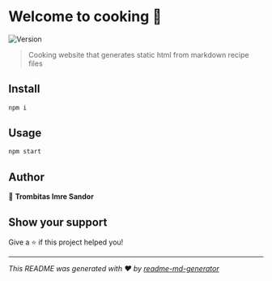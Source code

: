 # Welcome to cooking 👋
![Version](https://img.shields.io/badge/version-0.1-blue.svg?cacheSeconds=2592000)

> Cooking website that generates static html from markdown recipe files

## Install

```sh
npm i
```

## Usage

```sh
npm start
```

## Author

👤 **Trombitas Imre Sandor**


## Show your support

Give a ⭐️ if this project helped you!


***
_This README was generated with ❤️ by [readme-md-generator](https://github.com/kefranabg/readme-md-generator)_
